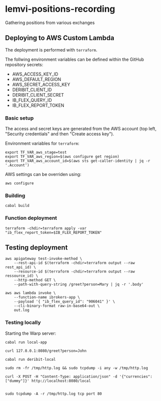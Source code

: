 # lemvi-positions-recording

Gathering positions from various exchanges

## Deploying to AWS Custom Lambda

The deployment is performed with `terraform`.

The follwing environment variables can be defined within the GitHub repository secrets:

- AWS_ACCESS_KEY_ID
- AWS_DEFAULT_REGION
- AWS_SECRET_ACCESS_KEY
- DERIBIT_CLIENT_ID
- DERIBIT_CLIENT_SECRET
- IB_FLEX_QUERY_ID
- IB_FLEX_REPORT_TOKEN

### Basic setup

The access and secret keys are generated from the AWS account (top left, "Security credentials" and then "Create access key").

Environment variables for `terraform`:

```shell
export TF_VAR_aws_stage=test
export TF_VAR_aws_region=$(aws configure get region)
export TF_VAR_aws_account_id=$(aws sts get-caller-identity | jq -r '.Account')
```

AWS settings can be overriden using:

```shell
aws configure
```

### Building

```shell
cabal build
```

### Function deployment

```shell
terraform -chdir=terraform apply -var "ib_flex_report_token=$IB_FLEX_REPORT_TOKEN"
```

## Testing deployment

```shell
aws apigateway test-invoke-method \
    --rest-api-id $(terraform -chdir=terraform output --raw rest_api_id) \
    --resource-id $(terraform -chdir=terraform output --raw ressource_id) \
    --http-method GET \
    --path-with-query-string /greet?person=Mary | jq -r '.body'
```

```shell
aws aws lambda invoke \
    --function-name ibrokers-app \
    --payload '{ "ib_flex_query_id": "906041" }' \
    --cli-binary-format raw-in-base64-out \
    out.log

```

### Testing locally

Starting the Warp server:

```shell
cabal run local-app
```

```shell
curl 127.0.0.1:8080/greet?person=John
```

```shell
cabal run deribit-local

sudo rm -fr /tmp/http.log && sudo tcpdump -i any -w /tmp/http.log

curl -X POST -H "Content-Type: application/json" -d '{"currencies":["dummy"]}' http://localhost:8080/local


sudo tcpdump -A -r /tmp/http.log tcp port 80
```
